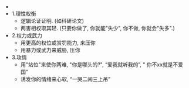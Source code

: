 -
- 1.理性权衡
	- 逻辑论证证明. (如科研论文)
	- 两害相权取其轻. (只要你做了, 你就能"失少", 你不做, 你就会"失多".)
- 2.权力或武力
	- 用更高的权位或赏罚能力, 来压你
	- 用暴力或武力来威胁, 压你
- 3.攻情
	- 用"站位"来使你两难, "你是哪头的?", “爱我就听我的”, " 你不xx就是不爱国"
	- 诱发你的情绪来心软, “一哭二闹三上吊”